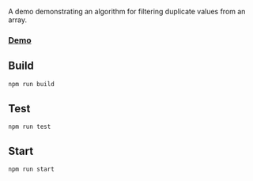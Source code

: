 A demo demonstrating an algorithm for filtering duplicate values from an array.

### [Demo](https://peaceful-crag-62144.herokuapp.com/)

## Build
```bash
npm run build
```

## Test
```
npm run test
```

## Start
```bash
npm run start
```
